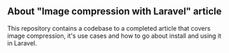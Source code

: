 ## About "Image compression with Laravel" article

This repository contains a codebase to a completed article that covers image compression, it's use cases and how to go about install and using it in Laravel.
